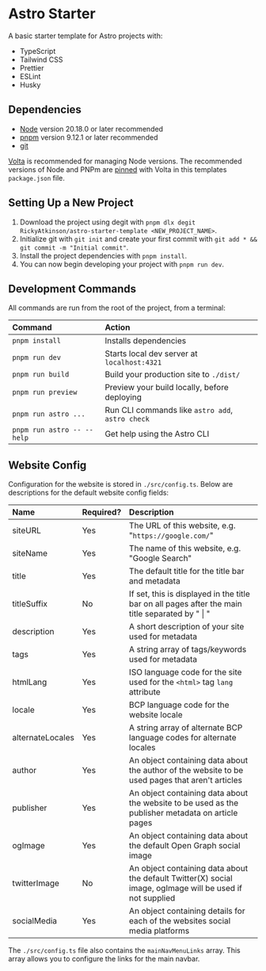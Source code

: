 # Astro Starter

A basic starter template for Astro projects with:

- TypeScript
- Tailwind CSS
- Prettier
- ESLint
- Husky

## Dependencies

- [Node](https://nodejs.org/) version 20.18.0 or later recommended
- [pnpm](https://pnpm.io/) version 9.12.1 or later recommended
- [git](https://git-scm.com/)

[Volta](https://volta.sh/) is recommended for managing Node versions. The
recommended versions of Node and PNPm are
[pinned](https://docs.volta.sh/reference/pin) with Volta in this templates
`package.json` file.

## Setting Up a New Project

1. Download the project using degit with `pnpm dlx degit RickyAtkinson/astro-starter-template <NEW_PROJECT_NAME>`.
1. Initialize git with `git init` and create your first commit with `git add * && git commit -m "Initial commit"`.
1. Install the project dependencies with `pnpm install`.
1. You can now begin developing your project with `pnpm run dev`.

## Development Commands

All commands are run from the root of the project, from a terminal:

| Command                    | Action                                           |
| :------------------------- | :----------------------------------------------- |
| `pnpm install`             | Installs dependencies                            |
| `pnpm run dev`             | Starts local dev server at `localhost:4321`      |
| `pnpm run build`           | Build your production site to `./dist/`          |
| `pnpm run preview`         | Preview your build locally, before deploying     |
| `pnpm run astro ...`       | Run CLI commands like `astro add`, `astro check` |
| `pnpm run astro -- --help` | Get help using the Astro CLI                     |

## Website Config

Configuration for the website is stored in `./src/config.ts`. Below are descriptions for the default website config
fields:

| Name             | Required? | Description                                                                                               |
| :--------------- | :-------- | :-------------------------------------------------------------------------------------------------------- |
| siteURL          | Yes       | The URL of this website, e.g. "`https://google.com/`"                                                     |
| siteName         | Yes       | The name of this website, e.g. "Google Search"                                                            |
| title            | Yes       | The default title for the title bar and metadata                                                          |
| titleSuffix      | No        | If set, this is displayed in the title bar on all pages after the main title separated by " \| "          |
| description      | Yes       | A short description of your site used for metadata                                                        |
| tags             | Yes       | A string array of tags/keywords used for metadata                                                         |
| htmlLang         | Yes       | ISO language code for the site used for the `<html>` tag `lang` attribute                                 |
| locale           | Yes       | BCP language code for the website locale                                                                  |
| alternateLocales | Yes       | A string array of alternate BCP language codes for alternate locales                                      |
| author           | Yes       | An object containing data about the author of the website to be used pages that aren't articles           |
| publisher        | Yes       | An object containing data about the website to be used as the publisher metadata on article pages         |
| ogImage          | Yes       | An object containing data about the default Open Graph social image                                       |
| twitterImage     | No        | An object containing data about the default Twitter(X) social image, ogImage will be used if not supplied |
| socialMedia      | Yes       | An object containing details for each of the websites social media platforms                              |

The `./src/config.ts` file also contains the `mainNavMenuLinks` array. This array allows you to configure the links for
the main navbar.
